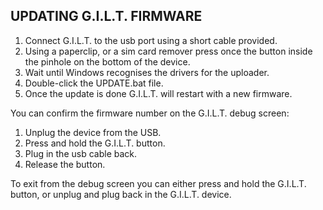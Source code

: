UPDATING G.I.L.T. FIRMWARE
--------------------------

1. Connect G.I.L.T. to the usb port using a short cable provided.
2. Using a paperclip, or a sim card remover press once the button
   inside the pinhole on the bottom of the device.
3. Wait until Windows recognises the drivers for the uploader.
4. Double-click the UPDATE.bat file.
5. Once the update is done G.I.L.T. will restart with a new firmware.

You can confirm the firmware number on the G.I.L.T. debug screen:
1. Unplug the device from the USB.
2. Press and hold the G.I.L.T. button.
3. Plug in the usb cable back.
4. Release the button.

To exit from the debug screen you can either press and hold
the G.I.L.T. button, or unplug and plug back in the G.I.L.T. device.